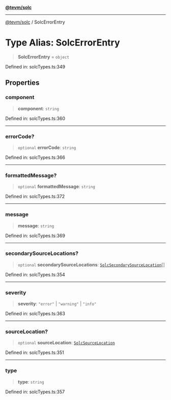 [**@tevm/solc**](../README.md)

***

[@tevm/solc](../globals.md) / SolcErrorEntry

# Type Alias: SolcErrorEntry

> **SolcErrorEntry** = `object`

Defined in: solcTypes.ts:349

## Properties

### component

> **component**: `string`

Defined in: solcTypes.ts:360

***

### errorCode?

> `optional` **errorCode**: `string`

Defined in: solcTypes.ts:366

***

### formattedMessage?

> `optional` **formattedMessage**: `string`

Defined in: solcTypes.ts:372

***

### message

> **message**: `string`

Defined in: solcTypes.ts:369

***

### secondarySourceLocations?

> `optional` **secondarySourceLocations**: [`SolcSecondarySourceLocation`](SolcSecondarySourceLocation.md)[]

Defined in: solcTypes.ts:354

***

### severity

> **severity**: `"error"` \| `"warning"` \| `"info"`

Defined in: solcTypes.ts:363

***

### sourceLocation?

> `optional` **sourceLocation**: [`SolcSourceLocation`](SolcSourceLocation.md)

Defined in: solcTypes.ts:351

***

### type

> **type**: `string`

Defined in: solcTypes.ts:357
